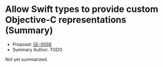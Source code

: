 # Allow Swift types to provide custom Objective-C representations (Summary)

* Proposal: [SE-0058](https://github.com/apple/swift-evolution/blob/main/proposals/0058-objectivecbridgeable.md)
* Summary Author: TODO

Not yet summarized.
